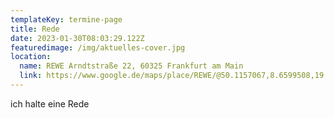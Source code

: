 ```yaml
---
templateKey: termine-page
title: Rede
date: 2023-01-30T08:03:29.122Z
featuredimage: /img/aktuelles-cover.jpg
location:
  name: REWE Arndtstraße 22, 60325 Frankfurt am Main
  link: https://www.google.de/maps/place/REWE/@50.1157067,8.6599508,19.83z/data=!4m5!3m4!1s0x47bd0951a9a80ba3:0x7e1f805df9c9c4ee!8m2!3d50.1156919!4d8.6598403
---
```

ich halte eine Rede